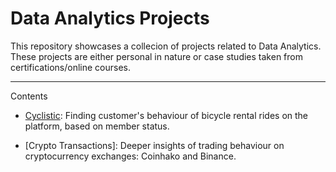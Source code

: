 # Data Analytics Projects

This repository showcases a collecion of projects related to Data Analytics. These projects are either personal in nature or case studies taken from certifications/online courses.

---

Contents
- [Cyclistic](https://github.com/victortoh95/Data-Analytics-Projects/blob/f3ea1314661c3652b85d97efcaa1ab243cde1528/Google%20Data%20Analytics%20Certificate%20-%20Case%20Study%201.ipynb): Finding customer's behaviour of bicycle rental rides on the platform, based on member status.

- [Crypto Transactions]: Deeper insights of trading behaviour on cryptocurrency exchanges: Coinhako and Binance.
